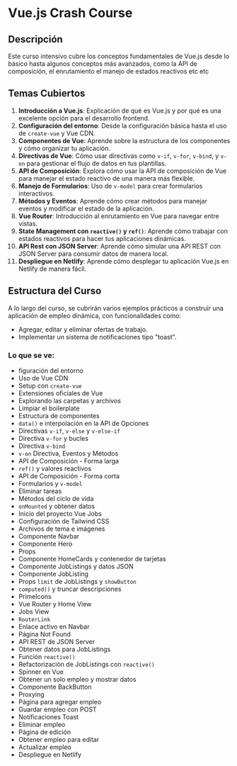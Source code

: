 # Vue.js Crash Course

## Descripción

Este curso intensivo cubre los conceptos fundamentales de Vue.js desde lo básico hasta algunos conceptos más avanzados, como la API de composición, el enrutamiento el manejo de estados reactivos etc etc

## Temas Cubiertos

1. **Introducción a Vue.js**: Explicación de qué es Vue.js y por qué es una excelente opción para el desarrollo frontend.
2. **Configuración del entorno**: Desde la configuración básica hasta el uso de `create-vue` y Vue CDN.
3. **Componentes de Vue**: Aprende sobre la estructura de los componentes y cómo organizar tu aplicación.
4. **Directivas de Vue**: Cómo usar directivas como `v-if`, `v-for`, `v-bind`, y `v-on` para gestionar el flujo de datos en tus plantillas.
5. **API de Composición**: Explora cómo usar la API de composición de Vue para manejar el estado reactivo de una manera más flexible.
6. **Manejo de Formularios**: Uso de `v-model` para crear formularios interactivos.
7. **Métodos y Eventos**: Aprende cómo crear métodos para manejar eventos y modificar el estado de la aplicación.
8. **Vue Router**: Introducción al enrutamiento en Vue para navegar entre vistas.
9. **State Management con `reactive()` y `ref()`**: Aprende cómo trabajar con estados reactivos para hacer tus aplicaciones dinámicas.
10. **API Rest con JSON Server**: Aprende cómo simular una API REST con JSON Server para consumir datos de manera local.
11. **Despliegue en Netlify**: Aprende cómo desplegar tu aplicación Vue.js en Netlify de manera fácil.

## Estructura del Curso

A lo largo del curso, se cubrirán varios ejemplos prácticos a construir una aplicación de empleo dinámica, con funcionalidades como:

- Agregar, editar y eliminar ofertas de trabajo.
- Implementar un sistema de notificaciones tipo "toast".

### Lo que se ve:

- figuración del entorno
- Uso de Vue CDN
- Setup con `create-vue`
- Extensiones oficiales de Vue
- Explorando las carpetas y archivos
- Limpiar el boilerplate
- Estructura de componentes
- `data()` e interpolación en la API de Opciones
- Directivas `v-if`, `v-else` y `v-else-if`
- Directiva `v-for` y bucles
- Directiva `v-bind`
- `v-on` Directiva, Eventos y Métodos
- API de Composición - Forma larga
- `ref()` y valores reactivos
- API de Composición - Forma corta
- Formularios y `v-model`
- Eliminar tareas
- Métodos del ciclo de vida
- `onMounted` y obtener datos
- Inicio del proyecto Vue Jobs
- Configuración de Tailwind CSS
- Archivos de tema e imágenes
- Componente Navbar
- Componente Hero
- Props
- Componente HomeCards y contenedor de tarjetas
- Componente JobListings y datos JSON
- Componente JobListing
- Props `limit` de JobListings y `showButton`
- `computed()` y truncar descripciones
- PrimeIcons
- Vue Router y Home View
- Jobs View
- `RouterLink`
- Enlace activo en Navbar
- Página Not Found
- API REST de JSON Server
- Obtener datos para JobListings
- Función `reactive()`
- Refactorización de JobListings con `reactive()`
- Spinner en Vue
- Obtener un solo empleo y mostrar datos
- Componente BackButton
- Proxying
- Página para agregar empleo
- Guardar empleo con POST
- Notificaciones Toast
- Eliminar empleo
- Página de edición
- Obtener empleo para editar
- Actualizar empleo
- Despliegue en Netlify
